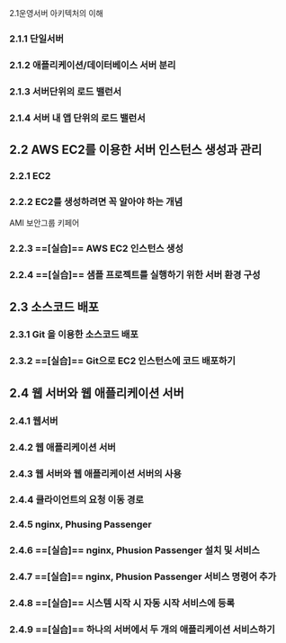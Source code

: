 2.1운영서버 아키텍처의 이해
### 2.1.1 단일서버
### 2.1.2 애플리케이션/데이터베이스 서버 분리
### 2.1.3 서버단위의 로드 밸런서
### 2.1.4 서버 내 앱 단위의 로드 밸런서
## 2.2 AWS EC2를 이용한 서버 인스턴스 생성과 관리
### 2.2.1 EC2
### 2.2.2 EC2를 생성하려면 꼭 알아야 하는 개념
AMI
보안그룹
키페어

### 2.2.3 ==[실습]== AWS EC2 인스턴스 생성
### 2.2.4 ==[실습]== 샘플 프로젝트를 실행하기 위한 서버 환경 구성

## 2.3 소스코드 배포
### 2.3.1 Git 을 이용한 소스코드 배포
### 2.3.2 ==[실습]== Git으로 EC2 인스턴스에 코드 배포하기

## 2.4 웹 서버와 웹 애플리케이션 서버
### 2.4.1 웹서버
### 2.4.2 웹 애플리케이션 서버
### 2.4.3 웹 서버와 웹 애플리케이션 서버의 사용
### 2.4.4 클라이언트의 요청 이동 경로 
### 2.4.5 nginx, Phusing Passenger
### 2.4.6 ==[실습]== nginx, Phusion Passenger 설치 및 서비스
### 2.4.7 ==[실습]== nginx, Phusion Passenger 서비스 명령어 추가 
### 2.4.8 ==[실습]== 시스템 시작 시 자동 시작 서비스에 등록
### 2.4.9 ==[실습]== 하나의 서버에서 두 개의 애플리케이션 서비스하기 

